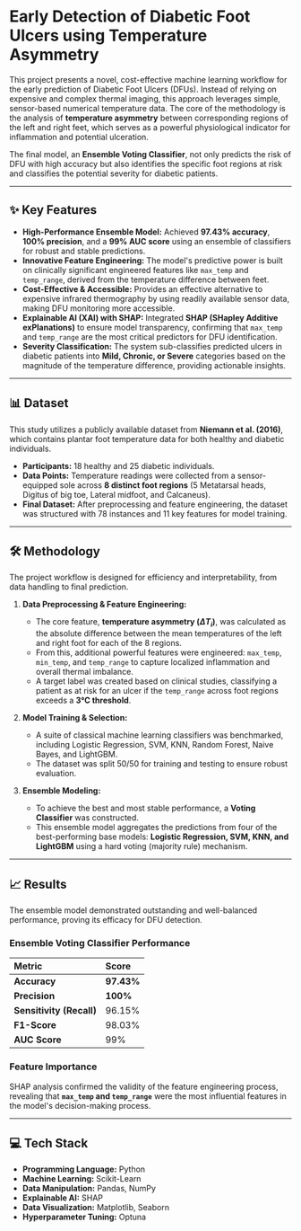 # Early Detection of Diabetic Foot Ulcers using Temperature Asymmetry

This project presents a novel, cost-effective machine learning workflow for the early prediction of Diabetic Foot Ulcers (DFUs). Instead of relying on expensive and complex thermal imaging, this approach leverages simple, sensor-based numerical temperature data. The core of the methodology is the analysis of **temperature asymmetry** between corresponding regions of the left and right feet, which serves as a powerful physiological indicator for inflammation and potential ulceration.

The final model, an **Ensemble Voting Classifier**, not only predicts the risk of DFU with high accuracy but also identifies the specific foot regions at risk and classifies the potential severity for diabetic patients.

---

## ✨ Key Features

* **High-Performance Ensemble Model:** Achieved **97.43% accuracy**, **100% precision**, and a **99% AUC score** using an ensemble of classifiers for robust and stable predictions.
* **Innovative Feature Engineering:** The model's predictive power is built on clinically significant engineered features like `max_temp` and `temp_range`, derived from the temperature difference between feet.
* **Cost-Effective & Accessible:** Provides an effective alternative to expensive infrared thermography by using readily available sensor data, making DFU monitoring more accessible.
* **Explainable AI (XAI) with SHAP:** Integrated **SHAP (SHapley Additive exPlanations)** to ensure model transparency, confirming that `max_temp` and `temp_range` are the most critical predictors for DFU identification.
* **Severity Classification:** The system sub-classifies predicted ulcers in diabetic patients into **Mild, Chronic, or Severe** categories based on the magnitude of the temperature difference, providing actionable insights.

---

## 📊 Dataset

This study utilizes a publicly available dataset from **Niemann et al. (2016)**, which contains plantar foot temperature data for both healthy and diabetic individuals.

* **Participants:** 18 healthy and 25 diabetic individuals.
* **Data Points:** Temperature readings were collected from a sensor-equipped sole across **8 distinct foot regions** (5 Metatarsal heads, Digitus of big toe, Lateral midfoot, and Calcaneus).
* **Final Dataset:** After preprocessing and feature engineering, the dataset was structured with 78 instances and 11 key features for model training.

---

## 🛠️ Methodology

The project workflow is designed for efficiency and interpretability, from data handling to final prediction.

1.  **Data Preprocessing & Feature Engineering:**
    * The core feature, **temperature asymmetry ($\Delta T_i$)**, was calculated as the absolute difference between the mean temperatures of the left and right foot for each of the 8 regions.
    * From this, additional powerful features were engineered: `max_temp`, `min_temp`, and `temp_range` to capture localized inflammation and overall thermal imbalance.
    * A target label was created based on clinical studies, classifying a patient as at risk for an ulcer if the `temp_range` across foot regions exceeds a **3℃ threshold**.

2.  **Model Training & Selection:**
    * A suite of classical machine learning classifiers was benchmarked, including Logistic Regression, SVM, KNN, Random Forest, Naive Bayes, and LightGBM.
    * The dataset was split 50/50 for training and testing to ensure robust evaluation.

3.  **Ensemble Modeling:**
    * To achieve the best and most stable performance, a **Voting Classifier** was constructed.
    * This ensemble model aggregates the predictions from four of the best-performing base models: **Logistic Regression, SVM, KNN, and LightGBM** using a hard voting (majority rule) mechanism.

---

## 📈 Results

The ensemble model demonstrated outstanding and well-balanced performance, proving its efficacy for DFU detection.

### Ensemble Voting Classifier Performance

| Metric | Score |
| :--- | :--- |
| **Accuracy** | **97.43%**  |
| **Precision** | **100%**  |
| **Sensitivity (Recall)** | 96.15%  |
| **F1-Score**| 98.03%  |
| **AUC Score**| 99%  |


### Feature Importance

SHAP analysis confirmed the validity of the feature engineering process, revealing that **`max_temp` and `temp_range`** were the most influential features in the model's decision-making process.


---

## 💻 Tech Stack

* **Programming Language:** Python
* **Machine Learning:** Scikit-Learn
* **Data Manipulation:** Pandas, NumPy
* **Explainable AI:** SHAP
* **Data Visualization:** Matplotlib, Seaborn
* **Hyperparameter Tuning:** Optuna
